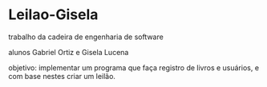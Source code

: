 Leilao-Gisela
=============
trabalho da cadeira de engenharia de software

alunos Gabriel Ortiz e Gisela Lucena


objetivo:
  implementar um programa que faça registro de livros e usuários, e com base nestes criar um leilão.
